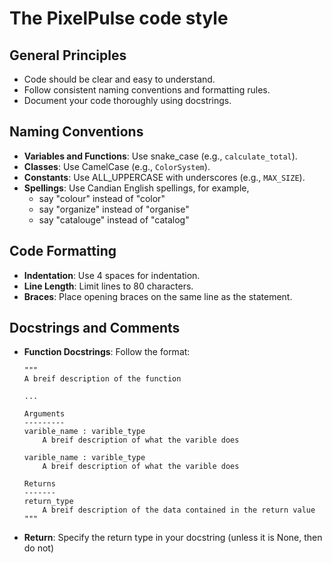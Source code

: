 # The PixelPulse code style

## General Principles
- Code should be clear and easy to understand.
- Follow consistent naming conventions and formatting rules.
- Document your code thoroughly using docstrings.

## Naming Conventions
- **Variables and Functions**: Use snake_case (e.g., `calculate_total`).
- **Classes**: Use CamelCase (e.g., `ColorSystem`).
- **Constants**: Use ALL_UPPERCASE with underscores (e.g., `MAX_SIZE`).
- **Spellings**: Use Candian English spellings, for example, 
  - say "colour" instead of "color"
  - say "organize" instead of "organise"
  - say "catalouge" instead of "catalog"

## Code Formatting
- **Indentation**: Use 4 spaces for indentation.
- **Line Length**: Limit lines to 80 characters.
- **Braces**: Place opening braces on the same line as the statement.

## Docstrings and Comments
- **Function Docstrings**: Follow the format:
    ```
    """
    A breif description of the function

    ...

    Arguments
    ---------
    varible_name : varible_type
        A breif description of what the varible does

    varible_name : varible_type
        A breif description of what the varible does

    Returns
    -------
    return_type
        A breif description of the data contained in the return value
    """
    ```
- **Return**: Specify the return type in your docstring (unless it is None, then do not)